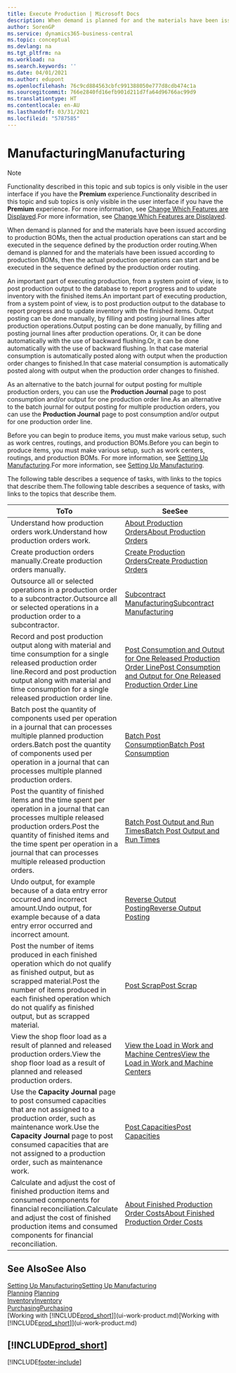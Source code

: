 ```yaml
---
title: Execute Production | Microsoft Docs
description: When demand is planned for and the materials have been issued according to production BOMs, then the actual production operations can start and be executed in the sequence defined by the production order routing.
author: SorenGP
ms.service: dynamics365-business-central
ms.topic: conceptual
ms.devlang: na
ms.tgt_pltfrm: na
ms.workload: na
ms.search.keywords: ''
ms.date: 04/01/2021
ms.author: edupont
ms.openlocfilehash: 76c9cd884563cbfc991388050e777d8cdb474c1a
ms.sourcegitcommit: 766e2840fd16efb901d211d7fa64d96766ac99d9
ms.translationtype: HT
ms.contentlocale: en-AU
ms.lasthandoff: 03/31/2021
ms.locfileid: "5787585"
---
```

# <a name="manufacturing"></a><span data-ttu-id="22839-103">Manufacturing</span><span class="sxs-lookup"><span data-stu-id="22839-103">Manufacturing</span></span>
> [!NOTE]
> <span data-ttu-id="22839-104">Functionality described in this topic and sub topics is only visible in the user interface if you have the **Premium** experience.</span><span class="sxs-lookup"><span data-stu-id="22839-104">Functionality described in this topic and sub topics is only visible in the user interface if you have the **Premium** experience.</span></span> <span data-ttu-id="22839-105">For more information, see [Change Which Features are Displayed](ui-experiences.md).</span><span class="sxs-lookup"><span data-stu-id="22839-105">For more information, see [Change Which Features are Displayed](ui-experiences.md).</span></span>

<span data-ttu-id="22839-106">When demand is planned for and the materials have been issued according to production BOMs, then the actual production operations can start and be executed in the sequence defined by the production order routing.</span><span class="sxs-lookup"><span data-stu-id="22839-106">When demand is planned for and the materials have been issued according to production BOMs, then the actual production operations can start and be executed in the sequence defined by the production order routing.</span></span>  

<span data-ttu-id="22839-107">An important part of executing production, from a system point of view, is to post production output to the database to report progress and to update inventory with the finished items.</span><span class="sxs-lookup"><span data-stu-id="22839-107">An important part of executing production, from a system point of view, is to post production output to the database to report progress and to update inventory with the finished items.</span></span> <span data-ttu-id="22839-108">Output posting can be done manually, by filling and posting journal lines after production operations.</span><span class="sxs-lookup"><span data-stu-id="22839-108">Output posting can be done manually, by filling and posting journal lines after production operations.</span></span> <span data-ttu-id="22839-109">Or, it can be done automatically with the use of backward flushing.</span><span class="sxs-lookup"><span data-stu-id="22839-109">Or, it can be done automatically with the use of backward flushing.</span></span> <span data-ttu-id="22839-110">In that case material consumption is automatically posted along with output when the production order changes to finished.</span><span class="sxs-lookup"><span data-stu-id="22839-110">In that case material consumption is automatically posted along with output when the production order changes to finished.</span></span>  

<span data-ttu-id="22839-111">As an alternative to the batch journal for output posting for multiple production orders, you can use the **Production Journal** page to post consumption and/or output for one production order line.</span><span class="sxs-lookup"><span data-stu-id="22839-111">As an alternative to the batch journal for output posting for multiple production orders, you can use the **Production Journal** page to post consumption and/or output for one production order line.</span></span>

<span data-ttu-id="22839-112">Before you can begin to produce items, you must make various setup, such as work centres, routings, and production BOMs.</span><span class="sxs-lookup"><span data-stu-id="22839-112">Before you can begin to produce items, you must make various setup, such as work centers, routings, and production BOMs.</span></span> <span data-ttu-id="22839-113">For more information, see [Setting Up Manufacturing](production-configure-production-processes.md).</span><span class="sxs-lookup"><span data-stu-id="22839-113">For more information, see [Setting Up Manufacturing](production-configure-production-processes.md).</span></span>

<span data-ttu-id="22839-114">The following table describes a sequence of tasks, with links to the topics that describe them.</span><span class="sxs-lookup"><span data-stu-id="22839-114">The following table describes a sequence of tasks, with links to the topics that describe them.</span></span>   

|<span data-ttu-id="22839-115">**To**</span><span class="sxs-lookup"><span data-stu-id="22839-115">**To**</span></span>|<span data-ttu-id="22839-116">**See**</span><span class="sxs-lookup"><span data-stu-id="22839-116">**See**</span></span>|  
|------------|-------------|  
|<span data-ttu-id="22839-117">Understand how production orders work.</span><span class="sxs-lookup"><span data-stu-id="22839-117">Understand how production orders work.</span></span>|[<span data-ttu-id="22839-118">About Production Orders</span><span class="sxs-lookup"><span data-stu-id="22839-118">About Production Orders</span></span>](production-about-production-orders.md)|
|<span data-ttu-id="22839-119">Create production orders manually.</span><span class="sxs-lookup"><span data-stu-id="22839-119">Create production orders manually.</span></span>|[<span data-ttu-id="22839-120">Create Production Orders</span><span class="sxs-lookup"><span data-stu-id="22839-120">Create Production Orders</span></span>](production-how-to-create-production-orders.md)|
|<span data-ttu-id="22839-121">Outsource all or selected operations in a production order to a subcontractor.</span><span class="sxs-lookup"><span data-stu-id="22839-121">Outsource all or selected operations in a production order to a subcontractor.</span></span>|[<span data-ttu-id="22839-122">Subcontract Manufacturing</span><span class="sxs-lookup"><span data-stu-id="22839-122">Subcontract Manufacturing</span></span>](production-how-to-subcontract-manufacturing.md)|
|<span data-ttu-id="22839-123">Record and post production output along with material and time consumption for a single released production order line.</span><span class="sxs-lookup"><span data-stu-id="22839-123">Record and post production output along with material and time consumption for a single released production order line.</span></span>|[<span data-ttu-id="22839-124">Post Consumption and Output for One Released Production Order Line</span><span class="sxs-lookup"><span data-stu-id="22839-124">Post Consumption and Output for One Released Production Order Line</span></span>](production-how-to-register-consumption-and-output.md)|  
|<span data-ttu-id="22839-125">Batch post the quantity of components used per operation in a journal that can processes multiple planned production orders.</span><span class="sxs-lookup"><span data-stu-id="22839-125">Batch post the quantity of components used per operation in a journal that can processes multiple planned production orders.</span></span>|[<span data-ttu-id="22839-126">Batch Post Consumption</span><span class="sxs-lookup"><span data-stu-id="22839-126">Batch Post Consumption</span></span>](production-how-to-post-consumption.md)|
|<span data-ttu-id="22839-127">Post the quantity of finished items and the time spent per operation in a journal that can processes multiple released production orders.</span><span class="sxs-lookup"><span data-stu-id="22839-127">Post the quantity of finished items and the time spent per operation in a journal that can processes multiple released production orders.</span></span>|[<span data-ttu-id="22839-128">Batch Post Output and Run Times</span><span class="sxs-lookup"><span data-stu-id="22839-128">Batch Post Output and Run Times</span></span>](production-how-to-post-output-quantity.md)|
|<span data-ttu-id="22839-129">Undo output, for example because of a data entry error occurred and incorrect amount.</span><span class="sxs-lookup"><span data-stu-id="22839-129">Undo output, for example because of a data entry error occurred and incorrect amount.</span></span>  |[<span data-ttu-id="22839-130">Reverse Output Posting</span><span class="sxs-lookup"><span data-stu-id="22839-130">Reverse Output Posting</span></span>](production-how-to-reverse-output-posting.md)|  
|<span data-ttu-id="22839-131">Post the number of items produced in each finished operation which do not qualify as finished output, but as scrapped material.</span><span class="sxs-lookup"><span data-stu-id="22839-131">Post the number of items produced in each finished operation which do not qualify as finished output, but as scrapped material.</span></span>|[<span data-ttu-id="22839-132">Post Scrap</span><span class="sxs-lookup"><span data-stu-id="22839-132">Post Scrap</span></span>](production-how-to-post-scrap.md)|
|<span data-ttu-id="22839-133">View the shop floor load as a result of planned and released production orders.</span><span class="sxs-lookup"><span data-stu-id="22839-133">View the shop floor load as a result of planned and released production orders.</span></span>|[<span data-ttu-id="22839-134">View the Load in Work and Machine Centres</span><span class="sxs-lookup"><span data-stu-id="22839-134">View the Load in Work and Machine Centers</span></span>](production-how-to-view-the-load-on-work-centers.md)|      
|<span data-ttu-id="22839-135">Use the **Capacity Journal** page to post consumed capacities that are not assigned to a production order, such as maintenance work.</span><span class="sxs-lookup"><span data-stu-id="22839-135">Use the **Capacity Journal** page to post consumed capacities that are not assigned to a production order, such as maintenance work.</span></span>|[<span data-ttu-id="22839-136">Post Capacities</span><span class="sxs-lookup"><span data-stu-id="22839-136">Post Capacities</span></span>](production-how-to-post-capacities.md)|  
|<span data-ttu-id="22839-137">Calculate and adjust the cost of finished production items and consumed components for financial reconciliation.</span><span class="sxs-lookup"><span data-stu-id="22839-137">Calculate and adjust the cost of finished production items and consumed components for financial reconciliation.</span></span>|[<span data-ttu-id="22839-138">About Finished Production Order Costs</span><span class="sxs-lookup"><span data-stu-id="22839-138">About Finished Production Order Costs</span></span>](finance-about-finished-production-order-costs.md)|  

## <a name="see-also"></a><span data-ttu-id="22839-139">See Also</span><span class="sxs-lookup"><span data-stu-id="22839-139">See Also</span></span>  
[<span data-ttu-id="22839-140">Setting Up Manufacturing</span><span class="sxs-lookup"><span data-stu-id="22839-140">Setting Up Manufacturing</span></span>](production-configure-production-processes.md)  
<span data-ttu-id="22839-141">[Planning](production-planning.md)    </span><span class="sxs-lookup"><span data-stu-id="22839-141">[Planning](production-planning.md)    </span></span>  
[<span data-ttu-id="22839-142">Inventory</span><span class="sxs-lookup"><span data-stu-id="22839-142">Inventory</span></span>](inventory-manage-inventory.md)  
[<span data-ttu-id="22839-143">Purchasing</span><span class="sxs-lookup"><span data-stu-id="22839-143">Purchasing</span></span>](purchasing-manage-purchasing.md)  
<span data-ttu-id="22839-144">[Working with [!INCLUDE[prod_short](includes/prod_short.md)]](ui-work-product.md)</span><span class="sxs-lookup"><span data-stu-id="22839-144">[Working with [!INCLUDE[prod_short](includes/prod_short.md)]](ui-work-product.md)</span></span>

## [!INCLUDE[prod_short](includes/free_trial_md.md)]  


[!INCLUDE[footer-include](includes/footer-banner.md)]